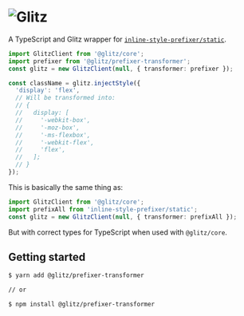 # ![Glitz](https://github.com/frenic/glitz/raw/master/glitz.svg?sanitize=true)

A TypeScript and Glitz wrapper for [`inline-style-prefixer/static`](https://github.com/rofrischmann/inline-style-prefixer).

```ts
import GlitzClient from '@glitz/core';
import prefixer from '@glitz/prefixer-transformer';
const glitz = new GlitzClient(null, { transformer: prefixer });

const className = glitz.injectStyle({
  'display': 'flex',
  // Will be transformed into:
  // {
  //   display: [
  //     '-webkit-box',
  //     '-moz-box',
  //     '-ms-flexbox',
  //     '-webkit-flex',
  //     'flex',
  //   ];
  // }
});
```

This is basically the same thing as:

```ts
import GlitzClient from '@glitz/core';
import prefixAll from 'inline-style-prefixer/static';
const glitz = new GlitzClient(null, { transformer: prefixAll });
```

But with correct types for TypeScript when used with `@glitz/core`.

## Getting started

```bash
$ yarn add @glitz/prefixer-transformer

// or

$ npm install @glitz/prefixer-transformer
```
